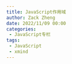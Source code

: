```yaml
---
title: JavaScript作用域
author: Zack Zheng
date: 2022/11/09 00:00
categories:
 - JavaScript专栏
tags:
 - JavaScript
 - xmind
---
```



<simple-img src="https://gitee.com/zackzhengxy/picGallery/raw/main/imgs/JavaScript作用域.svg" />
